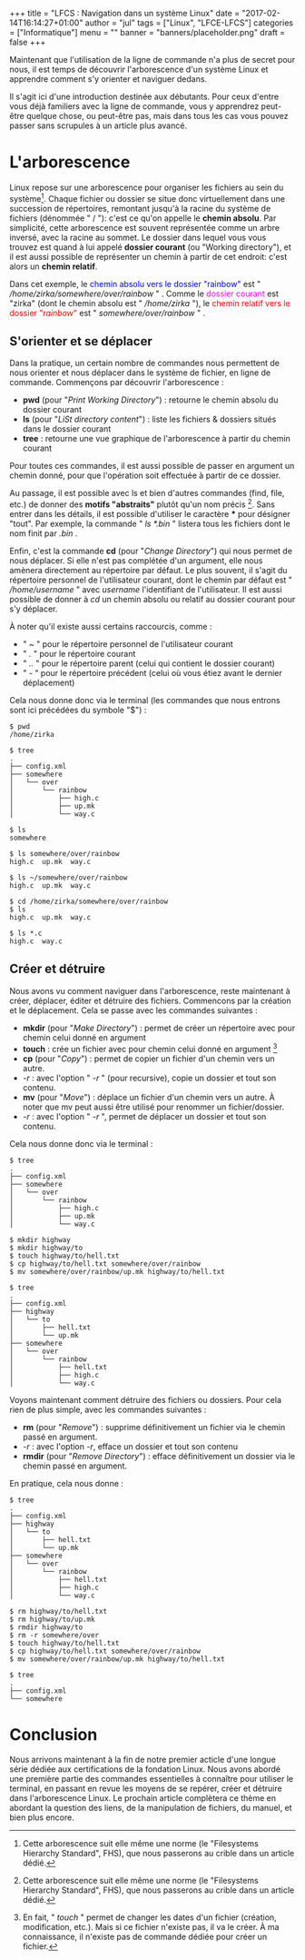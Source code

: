 +++
title      = "LFCS : Navigation dans un système Linux"
date       = "2017-02-14T16:14:27+01:00"
author     = "jul"
tags       = ["Linux", "LFCE-LFCS"]
categories = ["Informatique"]
menu       = ""
banner     = "banners/placeholder.png"
draft      = false
+++

Maintenant que l'utilisation de la ligne de commande n'a plus de secret pour nous, il est temps de découvrir l'arborescence d'un système Linux et apprendre comment s'y orienter et naviguer dedans.

<!-- Avant toute chose, je recommande d'utiliser une Sandbox (un espace de test dédié et isolé) pour réaliser les exercices et manipulations de cette série. Comme nous allons être amenés à réaliser des manipulations plus ou moins critiques et à altérer le fonctionnement du système, le faire depuis son environnement de tous les jours peut s'avérer risqué si vous ne savez pas exactement ce que vous faites. -->

<div class="warning">Il s'agit ici d'une introduction destinée aux débutants. Pour ceux d'entre vous déjà familiers avec la ligne de commande, vous y apprendrez peut-être quelque chose, ou peut-être pas, mais dans tous les cas vous pouvez passer sans scrupules à un article plus avancé.</div>

# L'arborescence

Linux repose sur une arborescence pour organiser les fichiers au sein du système[^1]. Chaque fichier ou dossier se situe donc virtuellement dans une succession de répertoires, remontant jusqu'à la racine du système de fichiers (dénommée " / "): c'est ce qu'on appelle le **chemin absolu**. Par simplicité, cette arborescence est souvent représentée comme un arbre inversé, avec la racine au sommet. Le dossier dans lequel vous vous trouvez est quand à lui appelé **dossier courant** (ou "Working directory"), et il est aussi possible de représenter un chemin à partir de cet endroit: c'est alors un **chemin relatif**.



Dans cet exemple, le <span style="color:blue">chemin absolu vers le dossier "rainbow"</span> est " _/home/zirka/somewhere/over/rainbow_ " . Comme le <span style="color:magenta">dossier courant</span> est "zirka" (dont le chemin absolu est " */home/zirka* "), le <span style="color:red">chemin relatif vers le dossier "*rainbow*"</span> est " *somewhere/over/rainbow* " .

[^1]: Cette arborescence suit elle même une norme (le "Filesystems Hierarchy Standard", FHS), que nous passerons au crible dans un article dédié.

## S'orienter et se déplacer

Dans la pratique, un certain nombre de commandes nous permettent de nous orienter et nous déplacer dans le système de fichier, en ligne de commande. Commençons par découvrir l'arborescence :

 - **pwd** (pour "*Print Working Directory*") : retourne le chemin absolu du dossier courant
 - **ls** (pour "*LiSt directory content*") : liste les fichiers & dossiers situés dans le dossier courant
 - **tree** : retourne une vue graphique de l'arborescence à partir du chemin courant

Pour toutes ces commandes, il est aussi possible de passer en argument un chemin donné, pour que l'opération soit effectuée à partir de ce dossier.

Au passage, il est possible avec ls et bien d'autres commandes (find, file, etc.) de donner des **motifs "abstraits"** plutôt qu'un nom précis [^1]. Sans entrer dans les détails, il est possible d'utiliser le caractère __*__ pour désigner "tout". Par exemple, la commande " _ls *.bin_ " listera tous les fichiers dont le nom finit par _.bin_ .

Enfin, c'est la commande **cd** (pour "*Change Directory*") qui nous permet de nous déplacer. Si elle n'est pas complétée d'un argument, elle nous amènera directement au répertoire par défaut. Le plus souvent, il s'agit du répertoire personnel de l'utilisateur courant, dont le chemin par défaut est " */home/username* " avec *username* l'identifiant de l'utilisateur. Il est aussi possible de donner à *cd* un chemin absolu ou relatif au dossier courant pour s'y déplacer.

À noter qu'il existe aussi certains raccourcis, comme :

 - " *~* " pour le répertoire personnel de l'utilisateur courant
 - " *.* " pour le répertoire courant
 - " *..* " pour le répertoire parent (celui qui contient le dossier courant)
 - " *-* " pour le répertoire précédent (celui où vous étiez avant le dernier déplacement)

Cela nous donne donc via le terminal (les commandes que nous entrons sont ici précédées du symbole "$") :

	$ pwd
	/home/zirka

	$ tree 
	.
	├── config.xml
	├── somewhere
	│   └── over
	│       └── rainbow
	│           ├── high.c
	│           ├── up.mk
	│           └── way.c

	$ ls
	somewhere

	$ ls somewhere/over/rainbow
	high.c  up.mk  way.c

	$ ls ~/somewhere/over/rainbow
	high.c  up.mk  way.c

	$ cd /home/zirka/somewhere/over/rainbow
	$ ls
	high.c  up.mk  way.c

	$ ls *.c
	high.c  way.c


<!-- <span style="color:red">!!! **Important !!!**</span> Lorsque vous avez un doute sur l'utilisation d'une commande, la commande **man** suivie du nom de celle recherchée (e.g. *man pwd* ) vous affichera une page d'aide, avec son utilisation, ses options, etc. -->

## Créer et détruire
Nous avons vu comment naviguer dans l'arborescence, reste maintenant à créer, déplacer, éditer et détruire des fichiers. Commencons par la création et le déplacement. Cela se passe avec les commandes suivantes :

 - **mkdir** (pour "*Make Directory*") : permet de créer un répertoire avec pour chemin celui donné en argument
 - **touch** : crée un fichier avec pour chemin celui donné en argument [^2]
 - **cp** (pour "*Copy*") : permet de copier un fichier d'un chemin vers un autre.
  - *-r* : avec l'option " *-r* " (pour recursive), copie un dossier et tout son contenu.
 - **mv** (pour "*Move*") : déplace un fichier d'un chemin vers un autre. À noter que mv peut aussi être utilisé pour renommer un fichier/dossier.
  - *-r* : avec l'option " *-r* ", permet de déplacer un dossier et tout son contenu.

[^2]: En fait, " *touch* " permet de changer les dates d'un fichier (création, modification, etc.). Mais si ce fichier n'existe pas, il va le créer. À ma connaissance, il n'existe pas de commande dédiée pour créer un fichier.

Cela nous donne donc via le terminal :

	$ tree
	.
	├── config.xml
	├── somewhere
	│   └── over
	│       └── rainbow
	│           ├── high.c
	│           ├── up.mk
	│           └── way.c

	$ mkdir highway
	$ mkdir highway/to
	$ touch highway/to/hell.txt
	$ cp highway/to/hell.txt somewhere/over/rainbow
	$ mv somewhere/over/rainbow/up.mk highway/to/hell.txt

	$ tree
	.
	├── config.xml
	├── highway
	│   └── to
	│       ├── hell.txt
	│       └── up.mk
	├── somewhere
	│   └── over
	│       └── rainbow
	│           ├── hell.txt
	│           ├── high.c
	│           └── way.c

Voyons maintenant comment détruire des fichiers ou dossiers. Pour cela rien de plus simple, avec les commandes suivantes :

 - **rm** (pour "*Remove*") : supprime définitivement un fichier via le chemin passé en argument.
  - *-r* : avec l'option *-r*, efface un dossier et tout son contenu
 - **rmdir** (pour "*Remove Directory*") : efface définitivement un dossier via le chemin passé en argument.

En pratique, cela nous donne :

	$ tree
	.
	├── config.xml
	├── highway
	│   └── to
	│       ├── hell.txt
	│       └── up.mk
	├── somewhere
	│   └── over
	│       └── rainbow
	│           ├── hell.txt
	│           ├── high.c
	│           └── way.c

	$ rm highway/to/hell.txt
	$ rm highway/to/up.mk
	$ rmdir highway/to
	$ rm -r somewhere/over
	$ touch highway/to/hell.txt
	$ cp highway/to/hell.txt somewhere/over/rainbow
	$ mv somewhere/over/rainbow/up.mk highway/to/hell.txt

	$ tree
	.
	├── config.xml
	└── somewhere

# Conclusion

Nous arrivons maintenant à la fin de notre premier acticle d'une longue série dédiée aux certifications de la fondation Linux. Nous avons abordé une première partie des commandes essentielles à connaître pour utiliser le terminal, en passant en revue les moyens de se repérer, créer et détruire dans l'arborescence Linux. Le prochain article complètera ce thème en abordant la question des liens, de la manipulation de fichiers, du manuel, et bien plus encore.



<!--     Command Line

x   1. The Shell
x   2. pwd (Print Working Directory)
x   3. cd (Change Directory)
x   4. ls (List Directories)
x   5. touch
    6. file
    7. cat
    8. less
    9. history
x   10. cp (Copy)
x   11. mv (Move)
x   12. mkdir (Make Directory)
x   13. rm (Remove)
    14. find
    15. help
    16. man
    17. whatis
    18. alias
    19. exit

 -->